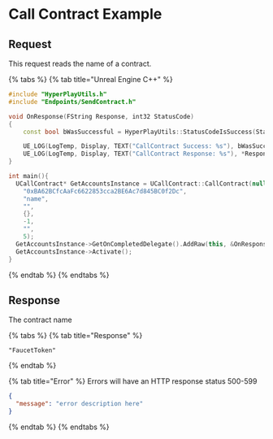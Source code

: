 # Call Contract Example

## Request

This request reads the name of a contract.

{% tabs %}
{% tab title="Unreal Engine C++" %}

```cpp
#include "HyperPlayUtils.h"
#include "Endpoints/SendContract.h"

void OnResponse(FString Response, int32 StatusCode)
{
	const bool bWasSuccessful = HyperPlayUtils::StatusCodeIsSuccess(StatusCode);

	UE_LOG(LogTemp, Display, TEXT("CallContract Success: %s"), bWasSuccessful ? "true" : "false");
	UE_LOG(LogTemp, Display, TEXT("CallContract Response: %s"), *Response);
}

int main(){
  UCallContract* GetAccountsInstance = UCallContract::CallContract(nullptr,
    "0xBA62BCfcAaFc6622853cca2BE6Ac7d845BC0f2Dc",
    "name",
    "",
    {},
    -1,
    "",
    5);
  GetAccountsInstance->GetOnCompletedDelegate().AddRaw(this, &OnResponse);
  GetAccountsInstance->Activate();
}
```

{% endtab %}
{% endtabs %}

## Response

The contract name

{% tabs %}
{% tab title="Response" %}

```
"FaucetToken"
```

{% endtab %}

{% tab title="Error" %}
Errors will have an HTTP response status 500-599

```json
{
  "message": "error description here"
}
```

{% endtab %}
{% endtabs %}
